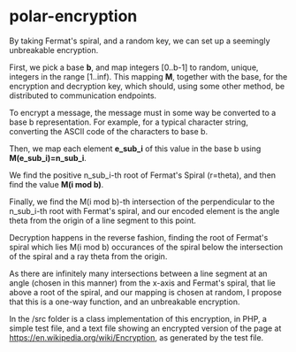 # polar-encryption

By taking Fermat's spiral, and a random key, we can set up a seemingly unbreakable encryption.

First, we pick a base **b**, and map integers [0..b-1] to random, unique, integers in the range  [1..inf).
This mapping **M**, together with the base, for the encryption and decryption key, which should, using some other method, be distributed to communication endpoints.

To encrypt a message, the message must in some way be converted to a base b representation. For example, for a typical
character string, converting the ASCII code of the characters to base b.

Then, we map each element **e_sub_i** of this value in the base b using **M(e_sub_i)=n_sub_i**.

We find the positive n_sub_i-th root of Fermat's Spiral (r=theta), and then find the value **M(i mod b)**.

Finally, we find the M(i mod b)-th intersection of the perpendicular to the n_sub_i-th root with Fermat's spiral, and our encoded element is the angle theta from the origin of a line segment to this point.

Decryption happens in the reverse fashion, finding the root of Fermat's spiral which lies M(i mod b) occurances of the spiral below the intersection of the spiral and a ray theta from the origin.

As there are infinitely many intersections between a line segment at an angle (chosen in this manner) from the x-axis and Fermat's spiral, that lie above a root of the spiral, and our mapping is chosen at random, I propose that this is a one-way function, and an unbreakable encryption.


In the /src folder is a class implementation of this encryption, in PHP, a simple test file, and a text file showing an encrypted version of the page at https://en.wikipedia.org/wiki/Encryption, as generated by the test file.
